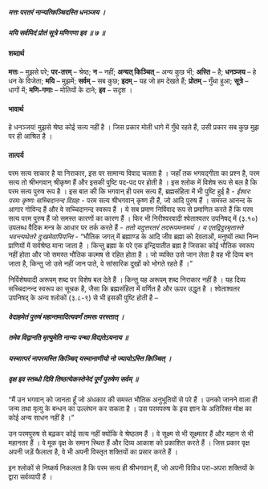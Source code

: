 ##### मत्तः परतरं नान्यत्किञ्चिदस्ति धनञ्जय ।
##### मयि सर्वमिदं प्रोतं सूत्रे मणिगणा इव ॥ ७ ॥

#### शब्दार्थ

**मत्तः** – मुझसे परे; **पर-तरम्** – श्रेष्ठ; **न** – नहीं; **अन्यत् किञ्चित्** – अन्य कुछ भी; **अस्ति** – है; **धनञ्जय** – हे धन के विजेता; **मयि** – मुझमें; **सर्वम्** – सब कुछ; **इदम्** – यह जो हम देखते हैं; **प्रोतम्** – गुँथा हुआ; **सूत्रे** – धागों में; **मणि-गणाः** – मोतियों के दाने; **इव** – सदृश ।

#### भावार्थ

हे धनञ्जय! मुझसे श्रेष्ठ कोई सत्य नहीं है । जिस प्रकार मोती धागे में गुँथे रहते हैं, उसी प्रकार सब कुछ मुझ पर ही आश्रित है ।

#### तात्पर्य

परम सत्य साकार है या निराकार, इस पर सामान्य विवाद चलता है । जहाँ तक भगवद्गीता का प्रश्न है, परम सत्य तो श्रीभगवान् श्रीकृष्ण हैं और इसकी पुष्टि पद-पद पर होती है । इस श्लोक में विशेष रूप से बल है कि परम सत्य पुरुष रूप है । इस बात की कि भगवान् ही परम सत्य हैं, ब्रह्मसंहिता में भी पुष्टि हुई है - *ईश्वरः परमः कृष्णः सच्चिदानन्द विग्रहः* - परम सत्य श्रीभगवान् कृष्ण ही हैं, जो आदि पुरुष हैं । समस्त आनन्द के आगार गोविन्द हैं और वे सच्चिदानन्द स्वरूप हैं । ये सब प्रमाण निर्विवाद रूप से प्रमाणित करते हैं कि परम सत्य परम पुरुष हैं जो समस्त कारणों का कारण हैं । फिर भी निरीश्वरवादी श्वेताश्वतर उपनिषद् में (३.१०) उपलब्ध वैदिक मन्त्र के आधार पर तर्क करते हैं - *ततो यदुत्तरतरं तदरूपमनामयं । य एतद्विदुरमृतास्ते भवन्त्यथेतरे दुःखमेवापियन्ति* - “भौतिक जगत् में ब्रह्माण्ड के आदि जीव ब्रह्मा को देवताओं, मनुष्यों तथा निम्न प्राणियों में सर्वश्रेष्ठ माना जाता है । किन्तु ब्रह्मा के परे एक इन्द्रियातीत ब्रह्म है जिसका कोई भौतिक स्वरूप नहीं होता और जो समस्त भौतिक कल्मष से रहित होता है । जो व्यक्ति उसे जान लेता है वह भी दिव्य बन जाता है, किन्तु जो उसे नहीं जान पाते, वे सांसारिक दुखों को भोगते रहते हैं ।”

निर्विशेषवादी अरूपम् शब्द पर विशेष बल देते हैं । किन्तु यह अरूपम् शब्द निराकार नहीं है । यह दिव्य सच्चिदानन्द स्वरूप का सूचक है, जैसा कि ब्रह्मसंहिता में वर्णित है और ऊपर उद्धृत है । श्वेताश्वतर उपनिषद् के अन्य श्लोकों (३.८-९) से भी इसकी पुष्टि होती है –

##### वेदाहमेतं पुरुषं महान्तमादित्यवर्णं तमसः परस्तात् ।
##### तमेव विद्वानति मृत्युमेति नान्यः पन्था विद्यतेऽयनाय ॥
##### यस्मात्परं नापरमस्ति किञ्चिद् यस्मानाणीयो नो ज्यायोऽस्ति किञ्चित् ।
##### वृक्ष इव स्तब्धो दिवि तिष्ठत्येकस्तेनेदं पूर्णं पुरुषेण सर्वम् ॥

“मैं उन भगवान् को जानता हूँ जो अंधकार की समस्त भौतिक अनुभूतियों से परे हैं । उनको जानने वाला ही जन्म तथा मृत्यु के बन्धन का उल्लंघन कर सकता है । उस परमपरुष के इस ज्ञान के अतिरिक्त मोक्ष का कोई अन्य साधन नहीं है ।”

उन परमपुरुष से बढ़कर कोई सत्य नहीं क्योंकि वे श्रेष्ठतम हैं । वे सूक्ष्म से भी सूक्ष्मतर हैं और महान से भी महानतर हैं । वे मूक वृक्ष के समान स्थित हैं और दिव्य आकाश को प्रकाशित करते हैं । जिस प्रकार वृक्ष अपनी जड़ें फैलाता है, वे भी अपनी विस्तृत शक्तियों का प्रसार करते हैं ।

इन श्लोकों से निष्कर्ष निकलता है कि परम सत्य ही श्रीभगवान् हैं, जो अपनी विविध परा-अपरा शक्तियों के द्वारा सर्वव्यापी हैं ।